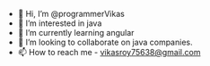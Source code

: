 - 👋 Hi, I’m @programmerVikas
- 👀 I’m interested in java
- 🌱 I’m currently learning angular
- 💞️ I’m looking to collaborate on java companies.
- 📫 How to reach me - vikasroy75638@gmail.com

<!---
programmerVikas/programmerVikas is a ✨ special ✨ repository because its `README.md` (this file) appears on your GitHub profile.
You can click the Preview link to take a look at your changes.
--->
